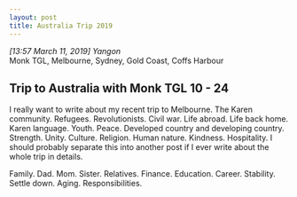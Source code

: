 ```yaml
---
layout: post
title: Australia Trip 2019
---
```

*[13:57 March 11, 2019] Yangon*   
Monk TGL, Melbourne, Sydney, Gold Coast, Coffs Harbour 

## Trip to Australia with Monk TGL 10 - 24  

I really want to write about my recent trip to Melbourne. The Karen community. Refugees. Revolutionists. Civil war. Life abroad. Life back home. Karen language. Youth. Peace. Developed country and developing country. Strength. Unity. Culture. Religion. Human nature. Kindness. Hospitality. 
I should probably separate this into another post if I ever write about the whole trip in details. 

Family. Dad. Mom. Sister. Relatives. Finance. Education. Career. Stability. Settle down. Aging. Responsibilities. 